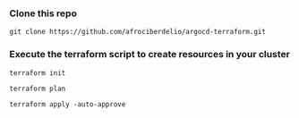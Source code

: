 ### Clone this repo
```
git clone https://github.com/afrociberdelio/argocd-terraform.git
```
### Execute the terraform script to create resources in your cluster
```
terraform init
```
```
terraform plan
```
```
terraform apply -auto-approve
```